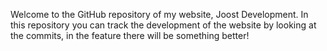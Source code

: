Welcome to the GitHub repository of my website, Joost Development.
In this repository you can track the development of the website by looking at the commits, in the feature there will be something better!